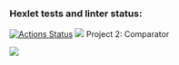 ### Hexlet tests and linter status:
[![Actions Status](https://github.com/CherepovAlex/java-project-71/actions/workflows/hexlet-check.yml/badge.svg)](https://github.com/CherepovAlex/java-project-71/actions)
<a href="https://codeclimate.com/github/CherepovAlex/java-project-71/maintainability"><img src="https://api.codeclimate.com/v1/badges/17c8d2a9f2c963835231/maintainability" /></a>
Project 2: Comparator

<a href="https://asciinema.org/a/JZGoXxEK7xqlUu1z3pyBgR1Mg" target="_blank"><img src="https://asciinema.org/a/JZGoXxEK7xqlUu1z3pyBgR1Mg.svg" /></a>
